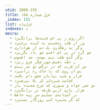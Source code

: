 ```yaml
---
utid: 1000-155
title: غزل شماره ۱۵۵
_index: 155
list: غزلیات
indexes: د
mesra:
  - اگر روم ز پی اش فتنه‌ها برانگیزد
  - ور از طلب بنشینم به کینه برخیزد
  - وگر به رهگذری یک دم از هواداری
  - چو گرد در پی اش افتم چو باد بگریزد
  - وگر کُنم طلب نیم بوسه، صد افسوس
  - ز حقّه دهنش چون شِکّر فرو ریزد
  - من آن فریب که در نرگس تو می بینم
  - بس آبِ روی که با خاک ره برآمیزد
  - فراز و شیب بیابان عشق دام بلاست
  - کجاست شیردلی کز بلا نپرهیزد
  - تو عمر خواه و صبوری که چرخ شعبده باز
  - هزار بازی ازین طرفه تر برانگیزد
  - بر آستانه‌ی تسلیم سر بِنِه حافظ
  - که گر ستیزه کنی روزگار بستیزد
---
```

